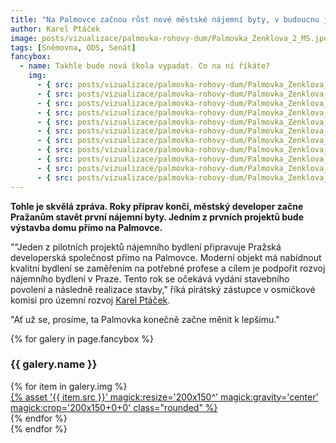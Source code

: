 ```yaml
---
title: "Na Palmovce začnou růst nové městské nájemní byty, v budoucnu jich má být až dva tisíce"
author: Karel Ptáček
image: posts/vizualizace/palmovka-rohovy-dum/Palmovka_Zenklova_2_MS.jpeg
tags: [Sněmovna, ODS, Senát]fancybox:
  - name: Takhle bude nová škola vypadat. Co na ní říkáte?
    img:
      - { src: posts/vizualizace/palmovka-rohovy-dum/Palmovka_Zenklova_1_MS.jpeg, title: Vizualizace: Pražská developerská společnost }
      - { src: posts/vizualizace/palmovka-rohovy-dum/Palmovka_Zenklova_2_MS.jpeg, title: Vizualizace: Pražská developerská společnost }
      - { src: posts/vizualizace/palmovka-rohovy-dum/Palmovka_Zenklova_3_MS.jpeg, title: Vizualizace: Pražská developerská společnost }
      - { src: posts/vizualizace/palmovka-rohovy-dum/Palmovka_Zenklova_4_MS.jpeg, title: Vizualizace: Pražská developerská společnost }
      - { src: posts/vizualizace/palmovka-rohovy-dum/Palmovka_Zenklova_5_MS.jpeg, title: Vizualizace: Pražská developerská společnost }
      - { src: posts/vizualizace/palmovka-rohovy-dum/Palmovka_Zenklova_6_MS.jpeg, title: Vizualizace: Pražská developerská společnost }
      - { src: posts/vizualizace/palmovka-rohovy-dum/Palmovka_Zenklova_7_MS.jpeg, title: Vizualizace: Pražská developerská společnost }
      - { src: posts/vizualizace/palmovka-rohovy-dum/Palmovka_Zenklova_8_MS.jpeg, title: Vizualizace: Pražská developerská společnost }
      - { src: posts/vizualizace/palmovka-rohovy-dum/Palmovka_Zenklova_9_MS.jpeg, title: Vizualizace: Pražská developerská společnost }
      - { src: posts/vizualizace/palmovka-rohovy-dum/Palmovka_Zenklova_10_MS.jpeg, title: Vizualizace: Pražská developerská společnost }
      - { src: posts/vizualizace/palmovka-rohovy-dum/Palmovka_Zenklova_11_MS.jpeg, title: Vizualizace: Pražská developerská společnost }
---
```


**Tohle je skvělá zpráva. Roky příprav končí, městský developer začne Pražanům stavět první nájemní byty. Jedním z prvních projektů bude výstavba domu přímo na Palmovce.**

""Jeden z pilotních projektů nájemního bydlení připravuje Pražská developerská společnost přímo na Palmovce. Moderní objekt má nabídnout kvalitní bydlení se zaměřením na potřebné profese a cílem je podpořit rozvoj nájemního bydlení v Praze. Tento rok se očekává vydání stavebního povolení a následně realizace stavby," říká pirátský zástupce v osmičkové komisi pro územní rozvoj [Karel Ptáček](http://praha8.pirati.cz/lide/karel-ptacek.html).

"Ať už se, prosíme, ta Palmovka konečně začne měnit k lepšímu."

{% for galery in page.fancybox %}
<div class="mt-4">
  <h3>{{ galery.name }}</h3>
  <div class="grid grid-cols-4 gap-4">
  {% for item in galery.img %}
    <div class="">
      <a data-fancybox="gallery" href="{% asset '{{ item.src }}' @path %}" data-caption="{{ item.title }}">{% asset '{{ item.src }}' magick:resize='200x150^' magick:gravity='center' magick:crop='200x150+0+0' class="rounded" %}</a>
    </div>
  {% endfor %}
  </div>
</div>
{% endfor %}
<br/>

